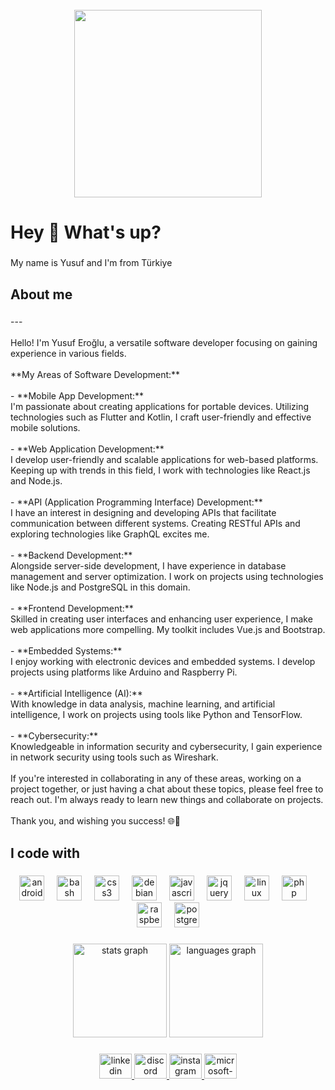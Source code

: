 <br clear="both">

<div align="center">
  <img height="300" src="https://lh3.googleusercontent.com/pw/ABLVV84m3qVPHhyQt0fjaKzf1WEXwMrNHFl7Lpjdcs5_YzjXIEeOeZ_rzCCW_vSwZA-FW-DnUYsv3Khzm0JTcA5jUQ-NXo1sukIf9B1ApO3d3j-yZB6H5iHFKLy5o6f8gqSr0tHUjUC06V3YdDjNIOLplIxW=w592-h748-s-no-gm?authuser=0"  />
</div>

###

<h1 align="left">Hey 👋 What's up?</h1>

###

<p align="left">My name is Yusuf and I'm from Türkiye</p>

###

<h2 align="left">About me</h2>

###

<p align="left">---<br><br>Hello! I'm Yusuf Eroğlu, a versatile software developer focusing on gaining experience in various fields.<br><br>**My Areas of Software Development:**<br><br>- **Mobile App Development:**<br> I'm passionate about creating applications for portable devices. Utilizing technologies such as Flutter and Kotlin, I craft user-friendly and effective mobile solutions.<br><br>- **Web Application Development:** <br>I develop user-friendly and scalable applications for web-based platforms. Keeping up with trends in this field, I work with technologies like React.js and Node.js.<br><br>- **API (Application Programming Interface) Development:** <br>I have an interest in designing and developing APIs that facilitate communication between different systems. Creating RESTful APIs and exploring technologies like GraphQL excites me.<br><br>- **Backend Development:** <br>Alongside server-side development, I have experience in database management and server optimization. I work on projects using technologies like Node.js and PostgreSQL in this domain.<br><br>- **Frontend Development:** <br>Skilled in creating user interfaces and enhancing user experience, I make web applications more compelling. My toolkit includes Vue.js and Bootstrap.<br><br>- **Embedded Systems:** <br>I enjoy working with electronic devices and embedded systems. I develop projects using platforms like Arduino and Raspberry Pi.<br><br>- **Artificial Intelligence (AI):**<br> With knowledge in data analysis, machine learning, and artificial intelligence, I work on projects using tools like Python and TensorFlow.<br><br>- **Cybersecurity:** <br>Knowledgeable in information security and cybersecurity, I gain experience in network security using tools such as Wireshark.<br><br>If you're interested in collaborating in any of these areas, working on a project together, or just having a chat about these topics, please feel free to reach out. I'm always ready to learn new things and collaborate on projects.<br><br>Thank you, and wishing you success! 🌐🚀</p>

###

<h2 align="left">I code with</h2>

###

<div align="center">
  <img src="https://cdn.jsdelivr.net/gh/devicons/devicon/icons/android/android-original.svg" height="40" alt="android logo"  />
  <img width="12" />
  <img src="https://cdn.jsdelivr.net/gh/devicons/devicon/icons/bash/bash-original.svg" height="40" alt="bash logo"  />
  <img width="12" />
  <img src="https://cdn.jsdelivr.net/gh/devicons/devicon/icons/css3/css3-original.svg" height="40" alt="css3 logo"  />
  <img width="12" />
  <img src="https://cdn.jsdelivr.net/gh/devicons/devicon/icons/debian/debian-original.svg" height="40" alt="debian logo"  />
  <img width="12" />
  <img src="https://cdn.jsdelivr.net/gh/devicons/devicon/icons/javascript/javascript-original.svg" height="40" alt="javascript logo"  />
  <img width="12" />
  <img src="https://cdn.jsdelivr.net/gh/devicons/devicon/icons/jquery/jquery-original.svg" height="40" alt="jquery logo"  />
  <img width="12" />
  <img src="https://cdn.jsdelivr.net/gh/devicons/devicon/icons/linux/linux-original.svg" height="40" alt="linux logo"  />
  <img width="12" />
  <img src="https://cdn.jsdelivr.net/gh/devicons/devicon/icons/php/php-original.svg" height="40" alt="php logo"  />
  <img width="12" />
  <img src="https://cdn.jsdelivr.net/gh/devicons/devicon/icons/raspberrypi/raspberrypi-original.svg" height="40" alt="raspberrypi logo"  />
  <img width="12" />
  <img src="https://cdn.jsdelivr.net/gh/devicons/devicon/icons/postgresql/postgresql-original.svg" height="40" alt="postgresql logo"  />
</div>

###

<div align="center">
  <img src="https://github-readme-stats.vercel.app/api?username=0CAGAL1&hide_title=false&hide_rank=false&show_icons=true&include_all_commits=true&count_private=true&disable_animations=false&theme=dracula&locale=en&hide_border=false&order=1" height="150" alt="stats graph"  />
  <img src="https://github-readme-stats.vercel.app/api/top-langs?username=0CAGAL1&locale=en&hide_title=false&layout=compact&card_width=320&langs_count=5&theme=dracula&hide_border=false&order=2" height="150" alt="languages graph"  />
</div>

###

<div align="center">
  <a href="https://www.linkedin.com/in/erogluyusuf/" target="_blank">
    <img src="https://raw.githubusercontent.com/maurodesouza/profile-readme-generator/master/src/assets/icons/social/linkedin/default.svg" width="52" height="40" alt="linkedin logo"  />
  </a>
  <a href="jaglarc" target="_blank">
    <img src="https://raw.githubusercontent.com/maurodesouza/profile-readme-generator/master/src/assets/icons/social/discord/default.svg" width="52" height="40" alt="discord logo"  />
  </a>
  <a href="https://www.instagram.com/yusufcagaloglu/" target="_blank">
    <img src="https://raw.githubusercontent.com/maurodesouza/profile-readme-generator/master/src/assets/icons/social/instagram/default.svg" width="52" height="40" alt="instagram logo"  />
  </a>
  <a href="yusuferoglu1957@gmail.com" target="_blank">
    <img src="https://raw.githubusercontent.com/maurodesouza/profile-readme-generator/master/src/assets/icons/social/microsoft-outlook/default.svg" width="52" height="40" alt="microsoft-outlook logo"  />
  </a>
</div>

###
